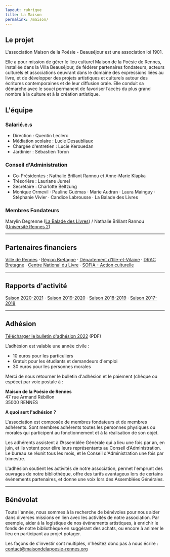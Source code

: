 ```yaml
---
layout: rubrique
title: La Maison
permalink: /maison/
---
```

## Le projet

L'association Maison de la Poésie - Beauséjour est une association loi 1901.

Elle a pour mission de gérer le lieu culturel Maison de la Poésie de Rennes, installée dans la Villa Beauséjour, de fédérer partenaires fondateurs, acteurs culturels et associations oeuvrant dans le domaine des expressions liées au livre, et de développer des projets artistiques et culturels autour des écritures contemporaines et de leur diffusion orale. Elle conduit sa démarche avec le souci permanent de favoriser l’accès du plus grand nombre à la culture et à la création artistique.

## L'équipe

### Salarié.e.s

* Direction : Quentin Leclerc
* Médiation scolaire : Lucie Desaubliaux
* Chargée d'entretien : Lucie Kerouedan
* Jardinier : Sébastien Toron

### Conseil d'Administration

* Co-Présidentes : Nathalie Brillant Rannou et Anne-Marie Klapka
* Trésorière : Lauriane Jumel
* Secrétaire : Charlotte Beltzung
* Monique Ormevil &middot; Pauline Guémas &middot; Marie Audran &middot; Laura Mainguy &middot; Stéphanie Vivier &middot; Candice Labrousse &middot; La Balade des Livres

### Membres Fondateurs

Marylin Degrenne ([La Balade des Livres](http://www.la-balade-des-livres.fr/)) / Nathalie Brillant Rannou ([Université Rennes 2](http://www.univ-rennes2.fr/))

- - -

## Partenaires financiers

[Ville de Rennes](https://metropole.rennes.fr/) &middot; [Région Bretagne](https://www.bretagne.bzh/) &middot; [Département d'Ille-et-Vilaine](https://www.ille-et-vilaine.fr/) &middot; [DRAC Bretagne](http://www.culture.gouv.fr/Regions/Drac-Bretagne) &middot; [Centre National du Livre](https://centrenationaldulivre.fr/) &middot; [SOFIA - Action culturelle](https://www.la-sofia.org/)

- - -

## Rapports d'activité[](/docs/2020-2021_RapportActivite.pdf)

[Saison 2020-2021](/docs/2020-2021_RapportActivite.pdf) &middot; [Saison 2019-2020](/docs/2019-2020_RapportActivite.pdf) &middot; [Saison 2018-2019](/docs/2018-2019_RapportActivite.pdf) &middot; [Saison 2017-2018](/docs/2017-2018_RapportActivite.pdf)

- - -

## Adhésion

[Télécharger le bulletin d'adhésion 2022](/docs/2022_Adhesion.pdf) (PDF)

L’adhésion est valable une année civile :
* 10 euros pour les particuliers
* Gratuit pour les étudiants et demandeurs d'emploi
* 30 euros pour les personnes morales

Merci de nous retourner le bulletin d'adhésion et le paiement (chèque ou espèce) par voie postale à :

**Maison de la Poésie de Rennes**  
47 rue Armand Rébillon  
35000 RENNES

**A quoi sert l'adhésion ?**

L'association est composée de membres fondateurs et de membres adhérents. Sont membres adhérents toutes les personnes physiques ou morales qui participent au fonctionnement et à la réalisation de son objet.

Les adhérents assistent à l’Assemblée Générale qui a lieu une fois par an, en juin, et ils votent pour élire leurs représentants au Conseil d’Administration. Le bureau se réunit tous les mois, et le Conseil d'Administration une fois par trimestre.

L'adhésion soutient les activités de notre association, permet l'emprunt des ouvrages de notre bibliothèque, offre des tarifs avantageux lors de certains événements partenaires, et donne une voix lors des Assemblées Générales.

- - -

## Bénévolat

Toute l'année, nous sommes à la recherche de bénévoles pour nous aider dans diverses missions en lien avec les activités de notre association. Par exemple, aider à la logistique de nos événements artistiques, à enrichir le fonds de notre bibliothèque en suggérant des achats, ou encore à animer le lieu en participant au projet potager.

Les façons de s'investir sont multiples, n'hésitez donc pas à nous écrire : contact@maisondelapoesie-rennes.org